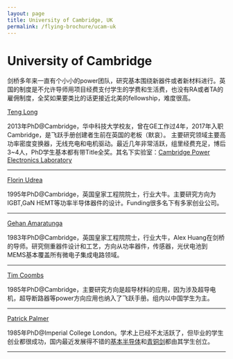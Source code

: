 ```yaml
---
layout: page
title: University of Cambridge, UK
permalink: /flying-brochure/ucam-uk
---
```

# University of Cambridge

剑桥多年来一直有个小小的power团队，研究基本围绕新器件或者新材料进行。英国的制度是不允许导师用项目经费支付学生的学费和生活费，也没有RA或者TA的雇佣制度，全奖如果要类比的话更接近北美的fellowship，难度很高。

[Teng Long](https://tenglong.eng.cam.ac.uk/group-members)

2013年PhD@Cambridge，华中科技大学校友，曾在GE工作过4年，2017年入职Cambridge，是飞跃手册创建者生前在英国的老板（默哀）。
主要研究领域主要高功率密度变换器，无线充电和电机驱动。最近几年非常活跃，组里经费充足，博后3~4人，PhD学生基本都有带Title全奖。其名下实验室：[Cambridge Power Electronics Laboratory](https://tenglong.eng.cam.ac.uk/)

---

[Florin Udrea](http://www.eng.cam.ac.uk/profiles/fu10000)

1995年PhD@Cambridge，英国皇家工程院院士，行业大牛。主要研究方向为IGBT,GaN HEMT等功率半导体器件的设计。Funding很多名下有多家创业公司。

---

[Gehan Amaratunga](http://www.eng.cam.ac.uk/profiles/gaja1)

1983年PhD@Cambridge，英国皇家工程院院士，行业大牛，Alex Huang在剑桥的导师。研究侧重器件设计和工艺，方向从功率器件，传感器，光伏电池到MEMS基本覆盖所有微电子集成电路领域。

---

[Tim Coombs](http://www.eng.cam.ac.uk/profiles/tac1000)

1985年PhD@Cambridge，主要研究方向是超导材料的应用，因为涉及超导电机，超导断路器等power方向应用也纳入了飞跃手册。组内以中国学生为主。

---
[Patrick Palmer](https://www.energy.cam.ac.uk/directory/prp11@cam.ac.uk)

1985年PhD@Imperial College London。学术上已经不太活跃了，但毕业的学生创业都很成功，国内最近发展得不错的[基本半导体](http://www.basicsemi.com/)和[青铜剑](http://www.qtjtec.com/)都由其学生创立。

---


